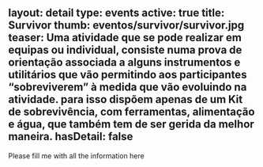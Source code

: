 layout: detail
type: events
active: true
title: Survivor
thumb: eventos/survivor/survivor.jpg
teaser: Uma atividade que se pode realizar em equipas ou individual, consiste numa prova de orientação associada a alguns instrumentos e utilitários que vão permitindo aos participantes “sobreviverem” à medida que vão evoluindo na atividade. para isso dispõem apenas de um Kit de sobrevivência, com ferramentas, alimentação e água, que também tem de ser gerida da melhor maneira.
hasDetail: false
---

Please fill me with all the information here
